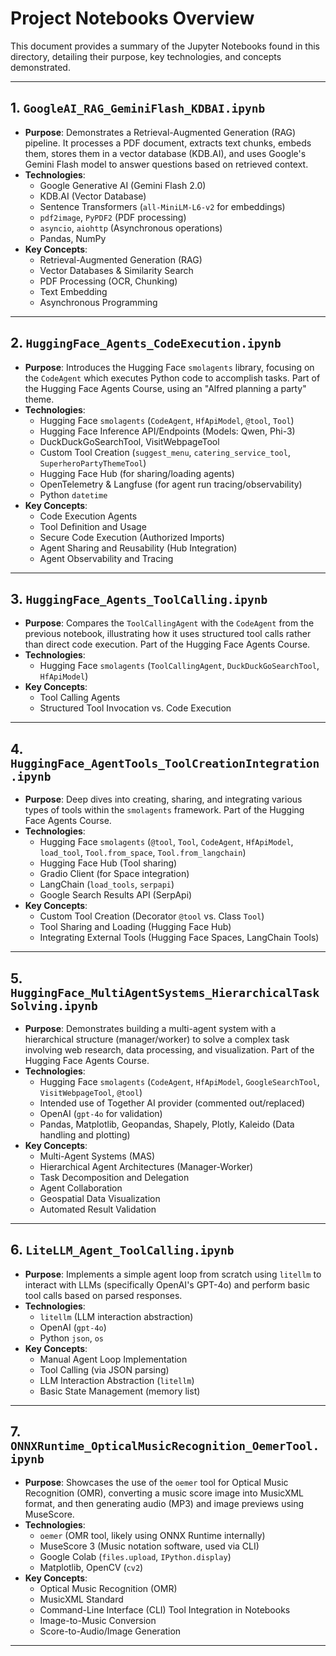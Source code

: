 # Project Notebooks Overview

This document provides a summary of the Jupyter Notebooks found in this directory, detailing their purpose, key technologies, and concepts demonstrated.

---

## 1. `GoogleAI_RAG_GeminiFlash_KDBAI.ipynb`

*   **Purpose**: Demonstrates a Retrieval-Augmented Generation (RAG) pipeline. It processes a PDF document, extracts text chunks, embeds them, stores them in a vector database (KDB.AI), and uses Google's Gemini Flash model to answer questions based on retrieved context.
*   **Technologies**:
    *   Google Generative AI (Gemini Flash 2.0)
    *   KDB.AI (Vector Database)
    *   Sentence Transformers (`all-MiniLM-L6-v2` for embeddings)
    *   `pdf2image`, `PyPDF2` (PDF processing)
    *   `asyncio`, `aiohttp` (Asynchronous operations)
    *   Pandas, NumPy
*   **Key Concepts**:
    *   Retrieval-Augmented Generation (RAG)
    *   Vector Databases & Similarity Search
    *   PDF Processing (OCR, Chunking)
    *   Text Embedding
    *   Asynchronous Programming

---

## 2. `HuggingFace_Agents_CodeExecution.ipynb`

*   **Purpose**: Introduces the Hugging Face `smolagents` library, focusing on the `CodeAgent` which executes Python code to accomplish tasks. Part of the Hugging Face Agents Course, using an "Alfred planning a party" theme.
*   **Technologies**:
    *   Hugging Face `smolagents` (`CodeAgent`, `HfApiModel`, `@tool`, `Tool`)
    *   Hugging Face Inference API/Endpoints (Models: Qwen, Phi-3)
    *   DuckDuckGoSearchTool, VisitWebpageTool
    *   Custom Tool Creation (`suggest_menu`, `catering_service_tool`, `SuperheroPartyThemeTool`)
    *   Hugging Face Hub (for sharing/loading agents)
    *   OpenTelemetry & Langfuse (for agent run tracing/observability)
    *   Python `datetime`
*   **Key Concepts**:
    *   Code Execution Agents
    *   Tool Definition and Usage
    *   Secure Code Execution (Authorized Imports)
    *   Agent Sharing and Reusability (Hub Integration)
    *   Agent Observability and Tracing

---

## 3. `HuggingFace_Agents_ToolCalling.ipynb`

*   **Purpose**: Compares the `ToolCallingAgent` with the `CodeAgent` from the previous notebook, illustrating how it uses structured tool calls rather than direct code execution. Part of the Hugging Face Agents Course.
*   **Technologies**:
    *   Hugging Face `smolagents` (`ToolCallingAgent`, `DuckDuckGoSearchTool`, `HfApiModel`)
*   **Key Concepts**:
    *   Tool Calling Agents
    *   Structured Tool Invocation vs. Code Execution

---

## 4. `HuggingFace_AgentTools_ToolCreationIntegration.ipynb`

*   **Purpose**: Deep dives into creating, sharing, and integrating various types of tools within the `smolagents` framework. Part of the Hugging Face Agents Course.
*   **Technologies**:
    *   Hugging Face `smolagents` (`@tool`, `Tool`, `CodeAgent`, `HfApiModel`, `load_tool`, `Tool.from_space`, `Tool.from_langchain`)
    *   Hugging Face Hub (Tool sharing)
    *   Gradio Client (for Space integration)
    *   LangChain (`load_tools`, `serpapi`)
    *   Google Search Results API (SerpApi)
*   **Key Concepts**:
    *   Custom Tool Creation (Decorator `@tool` vs. Class `Tool`)
    *   Tool Sharing and Loading (Hugging Face Hub)
    *   Integrating External Tools (Hugging Face Spaces, LangChain Tools)

---

## 5. `HuggingFace_MultiAgentSystems_HierarchicalTaskSolving.ipynb`

*   **Purpose**: Demonstrates building a multi-agent system with a hierarchical structure (manager/worker) to solve a complex task involving web research, data processing, and visualization. Part of the Hugging Face Agents Course.
*   **Technologies**:
    *   Hugging Face `smolagents` (`CodeAgent`, `HfApiModel`, `GoogleSearchTool`, `VisitWebpageTool`, `@tool`)
    *   Intended use of Together AI provider (commented out/replaced)
    *   OpenAI (`gpt-4o` for validation)
    *   Pandas, Matplotlib, Geopandas, Shapely, Plotly, Kaleido (Data handling and plotting)
*   **Key Concepts**:
    *   Multi-Agent Systems (MAS)
    *   Hierarchical Agent Architectures (Manager-Worker)
    *   Task Decomposition and Delegation
    *   Agent Collaboration
    *   Geospatial Data Visualization
    *   Automated Result Validation

---

## 6. `LiteLLM_Agent_ToolCalling.ipynb`

*   **Purpose**: Implements a simple agent loop from scratch using `litellm` to interact with LLMs (specifically OpenAI's GPT-4o) and perform basic tool calls based on parsed responses.
*   **Technologies**:
    *   `litellm` (LLM interaction abstraction)
    *   OpenAI (`gpt-4o`)
    *   Python `json`, `os`
*   **Key Concepts**:
    *   Manual Agent Loop Implementation
    *   Tool Calling (via JSON parsing)
    *   LLM Interaction Abstraction (`litellm`)
    *   Basic State Management (memory list)

---

## 7. `ONNXRuntime_OpticalMusicRecognition_OemerTool.ipynb`

*   **Purpose**: Showcases the use of the `oemer` tool for Optical Music Recognition (OMR), converting a music score image into MusicXML format, and then generating audio (MP3) and image previews using MuseScore.
*   **Technologies**:
    *   `oemer` (OMR tool, likely using ONNX Runtime internally)
    *   MuseScore 3 (Music notation software, used via CLI)
    *   Google Colab (`files.upload`, `IPython.display`)
    *   Matplotlib, OpenCV (`cv2`)
*   **Key Concepts**:
    *   Optical Music Recognition (OMR)
    *   MusicXML Standard
    *   Command-Line Interface (CLI) Tool Integration in Notebooks
    *   Image-to-Music Conversion
    *   Score-to-Audio/Image Generation

---
